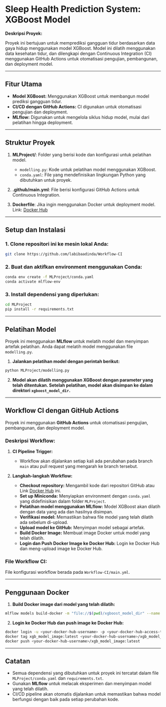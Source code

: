 # **Sleep Health Prediction System: XGBoost Model**

**Deskripsi Proyek:**

Proyek ini bertujuan untuk memprediksi gangguan tidur berdasarkan data gaya hidup menggunakan model XGBoost. Model ini dilatih menggunakan data kesehatan tidur, dan dilengkapi dengan Continuous Integration (CI) menggunakan GitHub Actions untuk otomatisasi pengujian, pembangunan, dan deployment model.

---

## **Fitur Utama**

* **Model XGBoost:** Menggunakan XGBoost untuk membangun model prediksi gangguan tidur.
* **CI/CD dengan GitHub Actions:** CI digunakan untuk otomatisasi pengujian dan deployment.
* **MLflow:** Digunakan untuk mengelola siklus hidup model, mulai dari pelatihan hingga deployment.

---

## **Struktur Proyek**

1. **MLProject/**: Folder yang berisi kode dan konfigurasi untuk pelatihan model.

   * `modelling.py`: Kode untuk pelatihan model menggunakan XGBoost.
   * `conda.yaml`: File yang mendefinisikan lingkungan Python yang dibutuhkan untuk proyek.
2. **.github/main.yml**: File berisi konfigurasi GitHub Actions untuk Continuous Integration.
3. **Dockerfile**: Jika ingin menggunakan Docker untuk deployment model.
   Link: [Docker Hub](https://hub.docker.com/r/labibaadinda/xgb_model_image)

---

## **Setup dan Instalasi**

### 1. Clone repositori ini ke mesin lokal Anda:

```bash
git clone https://github.com/labibaadinda/Workflow-CI
```

### 2. Buat dan aktifkan environment menggunakan Conda:

```bash
conda env create -f MLProject/conda.yaml
conda activate mlflow-env
```

### 3. Install dependensi yang diperlukan:

```bash
cd MLProject
pip install -r requirements.txt
```

---

## **Pelatihan Model**

Proyek ini menggunakan **MLflow** untuk melatih model dan menyimpan artefak pelatihan. Anda dapat melatih model menggunakan file `modelling.py`.

1. **Jalankan pelatihan model dengan perintah berikut:**

```bash
python MLProject/modelling.py
```

2. **Model akan dilatih menggunakan XGBoost dengan parameter yang telah ditentukan. Setelah pelatihan, model akan disimpan ke dalam direktori `xgboost_model_dir`.**

---

## **Workflow CI dengan GitHub Actions**

Proyek ini menggunakan **GitHub Actions** untuk otomatisasi pengujian, pembangunan, dan deployment model.

### Deskripsi Workflow:

1. **CI Pipeline Trigger:**

   * Workflow akan dijalankan setiap kali ada perubahan pada branch `main` atau pull request yang mengarah ke branch tersebut.

2. **Langkah-langkah Workflow:**

   * **Checkout repository:** Mengambil kode dari repositori GitHub atau Link [Docker Hub](https://hub.docker.com/r/labibaadinda/xgb_model_image)
 ini. 
   * **Set up Miniconda:** Menyiapkan environment dengan `conda.yaml` yang didefinisikan dalam folder `MLProject`.
   * **Pelatihan model menggunakan MLflow:** Model XGBoost akan dilatih dengan data yang ada dan hasilnya disimpan.
   * **Verifikasi model:** Memastikan bahwa file model yang telah dilatih ada sebelum di-upload.
   * **Upload model ke GitHub:** Menyimpan model sebagai artefak.
   * **Build Docker Image:** Membuat image Docker untuk model yang telah dilatih.
   * **Login dan Push Docker Image ke Docker Hub:** Login ke Docker Hub dan meng-upload image ke Docker Hub.

### File Workflow CI:

File konfigurasi workflow berada pada `Workflow-CI/main.yml`.

---

## **Penggunaan Docker**

1. **Build Docker image dari model yang telah dilatih:**

```bash
mlflow models build-docker -m "file://$(pwd)/xgboost_model_dir" --name xgb_model_image
```

2. **Login ke Docker Hub dan push image ke Docker Hub:**

```bash
docker login -u <your-docker-hub-username> -p <your-docker-hub-access-token>
docker tag xgb_model_image:latest <your-docker-hub-username>/xgb_model_image:latest
docker push <your-docker-hub-username>/xgb_model_image:latest
```

---


## **Catatan**

* Semua dependensi yang dibutuhkan untuk proyek ini tercatat dalam file `MLProject/conda.yaml` dan `requirements.txt`.
* Gunakan **MLflow** untuk melacak eksperimen dan menyimpan model yang telah dilatih.
* CI/CD pipeline akan otomatis dijalankan untuk memastikan bahwa model berfungsi dengan baik pada setiap perubahan kode.

